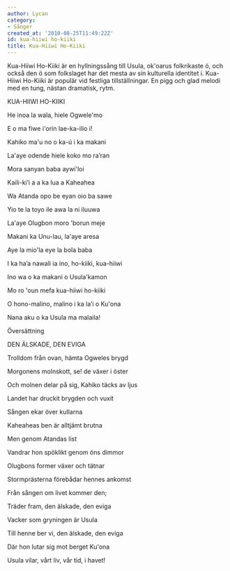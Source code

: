 ```yaml
---
author: Lycan
category:
- Sånger
created_at: '2010-08-25T11:49:22Z'
id: kua-hiiwi ho-kiiki
title: Kua-Hiiwi Ho-Kiiki
---
```

Kua-Hiiwi Ho-Kiiki är en hyllningssång till Usula, ok'oarus folkrikaste ö, och också den ö som folkslaget har det mesta av sin kulturella identitet i. Kua-Hiiwi Ho-Kiiki är populär vid festliga tillställningar. En pigg och glad melodi med en tung, nästan dramatisk, rytm.

KUA-HIIWI HO-KIIKI

He inoa la wala, hiele Ogwele'mo

E o ma fiwe i'orin lae-ka-ilio i!

Kahiko ma'u no o ka-ú i ka makani

La'aye odende hiele koko mo ra’ran

Mora sanyan baba aywi'loi

Kaili-ki’i a a ka lua a Kaheahea

Wa Atanda opo be eyan oio ba sawe

Yio te la toyo ile awa la ni iluuwa

La'aye Olugbon moro 'borun meje

Makani ka Unu-lau, la'aye aresa

Aye la mio'la eye la bola baba

I ka ha’a nawali ia ino, ho-kiiki, kua-hiiwi

Ino wa o ka makani o Usula'kamon

Mo ro 'oun mefa kua-hiiwi ho-kiiki

O hono-malino, malino i ka la’i o Ku'ona

Nana aku o ka Usula ma malaila!

Översättning

DEN ÄLSKADE, DEN EVIGA

Trolldom från ovan, hämta Ogweles brygd

Morgonens molnskott, se! de växer i öster

Och molnen delar på sig, Kahiko täcks av ljus

Landet har druckit brygden och vuxit

Sången ekar över kullarna

Kaheaheas ben är alltjämt brutna

Men genom Atandas list

Vandrar hon spöklikt genom öns dimmor

Olugbons former växer och tätnar

Stormprästerna förebådar hennes ankomst

Från sången om livet kommer den;

Träder fram, den älskade, den eviga

Vacker som gryningen är Usula

Till henne ber vi, den älskade, den eviga

Där hon lutar sig mot berget Ku'ona

Usula vilar, vårt liv, vår tid, i havet!